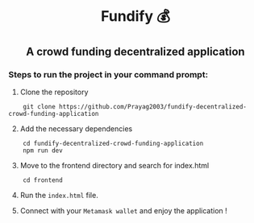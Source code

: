 <h1><center>Fundify 💰</center></h1>

<h2><center>A crowd funding decentralized application</center></h2>

### Steps to run the project in your command prompt:

1. Clone the repository

```
    git clone https://github.com/Prayag2003/fundify-decentralized-crowd-funding-application
```

2. Add the necessary dependencies

```
    cd fundify-decentralized-crowd-funding-application
    npm run dev
```

3. Move to the frontend directory and search for index.html

```
    cd frontend
```

4. Run the `index.html` file.

5. Connect with your `Metamask wallet` and enjoy the application !
